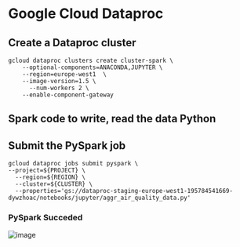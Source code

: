 # Google Cloud Dataproc

## Create a Dataproc cluster 
```
gcloud dataproc clusters create cluster-spark \
    --optional-components=ANACONDA,JUPYTER \
    --region=europe-west1  \
    --image-version=1.5 \
	  --num-workers 2 \
    --enable-component-gateway
 ```
 
## Spark code to write, read the data Python


## Submit the PySpark job
``` 
gcloud dataproc jobs submit pyspark \
--project=${PROJECT} \
  --region=${REGION} \
  --cluster=${CLUSTER} \
  --properties='gs://dataproc-staging-europe-west1-195784541669-dywzhoac/notebooks/jupyter/aggr_air_quality_data.py'
```  

### PySpark Succeded
![image](https://user-images.githubusercontent.com/92388643/213895148-b7545f6f-dd5b-40ec-9954-5cc71fcda006.png)

